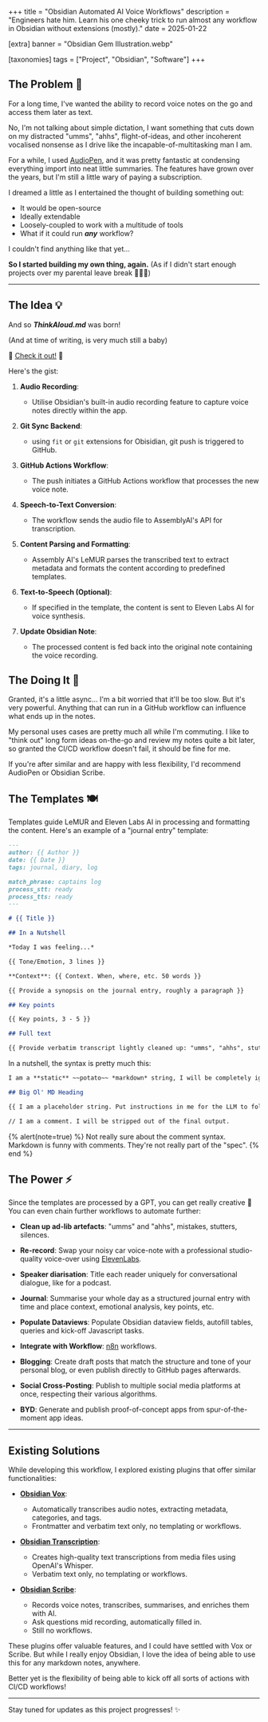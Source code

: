 +++
title = "Obsidian Automated AI Voice Workflows"
description = "Engineers hate him. Learn his one cheeky trick to run almost any workflow in Obsidian without extensions (mostly)."
date = 2025-01-22

[extra]
banner = "Obsidian Gem Illustration.webp"

[taxonomies]
tags = ["Project", "Obsidian", "Software"]
+++


## The Problem 🤔
For a long time, I've wanted the ability to record voice notes on the go and access them later as text.

No, I'm not talking about simple dictation, I want something that cuts down on my distracted "umms", "ahhs", flight-of-ideas, and other incoherent vocalised nonsense as I drive like the incapable-of-multitasking man I am.

For a while, I used [AudioPen](https://audiopen.ai/), and it was pretty fantastic at condensing everything import into neat little summaries. The features have grown over the years, but I'm still a little wary of paying a subscription. 

I dreamed a little as I entertained the thought of building something out:
- It would be open-source
- Ideally extendable
- Loosely-coupled to work with a multitude of tools
- What if it could run ***any*** workflow?

I couldn't find anything like that yet...


**So I started building my own thing, again.**
(As if I didn't start enough projects over my parental leave break 🤦‍♂️👶)

---

## The Idea 💡

And so ***ThinkAloud.md*** was born!

(And at time of writing, is very much still a baby)

🫱 [Check it out!](https://github.com/in03/ThinkAloud) 🫲

Here's the gist:

1. **Audio Recording**:
   - Utilise Obsidian's built-in audio recording feature to capture voice notes directly within the app.

2. **Git Sync Backend**:
   - using `fit` or `git` extensions for Obisidian, git push is triggered to GitHub.

3. **GitHub Actions Workflow**:
   - The push initiates a GitHub Actions workflow that processes the new voice note.

4. **Speech-to-Text Conversion**:
   - The workflow sends the audio file to AssemblyAI's API for transcription.

5. **Content Parsing and Formatting**:
   - Assembly AI's LeMUR parses the transcribed text to extract metadata and formats the content according to predefined templates.

6. **Text-to-Speech (Optional)**:
   - If specified in the template, the content is sent to Eleven Labs AI for voice synthesis.

7. **Update Obsidian Note**:
   - The processed content is fed back into the original note containing the voice recording.

## The Doing It 🏃

Granted, it's a little async... I'm a bit worried that it'll be too slow. But it's very powerful. Anything that can run in a GitHub workflow can influence what ends up in the notes. 

My personal uses cases are pretty much all while I'm commuting. I like to "think out" long form ideas on-the-go and review my notes quite a bit later, so granted the CI/CD workflow doesn't fail, it should be fine for me.

If you're after similar and are happy with less flexibility, I'd recommend AudioPen or Obsidian Scribe.

## The Templates 🍽️
Templates guide LeMUR and Eleven Labs AI in processing and formatting the content. Here's an example of a "journal entry" template:

```markdown
---
author: {{ Author }}
date: {{ Date }} 
tags: journal, diary, log

match_phrase: captains log
process_stt: ready
process_tts: ready 
---

# {{ Title }}

## In a Nutshell

*Today I was feeling...*

{{ Tone/Emotion, 3 lines }}

**Context**: {{ Context. When, where, etc. 50 words }}

{{ Provide a synopsis on the journal entry, roughly a paragraph }}

## Key points 

{{ Key points, 3 - 5 }}

## Full text 

{{ Provide verbatim transcript lightly cleaned up: "umms", "ahhs", stutters, grammatical mistakes removed etc. }}
```

In a nutshell, the syntax is pretty much this:

```markdown
I am a **static** ~~potato~~ *markdown* string, I will be completely ignored by the LLM for context's sake.

## Big Ol' MD Heading

{{ I am a placeholder string. Put instructions in me for the LLM to follow}}

// I am a comment. I will be stripped out of the final output.
```

{% alert(note=true) %} 
Not really sure about the comment syntax. Markdown is funny with comments. They're not really part of the "spec".
{% end %}

## The Power ⚡️

Since the templates are processed by a GPT, you can get really creative 🎨 You can even chain further workflows to automate further:

- **Clean up ad-lib artefacts**: "umms" and "ahhs",
mistakes, stutters, silences.

- **Re-record**: Swap your noisy car voice-note with a professional studio-quality voice-over using [ElevenLabs](https://elevenlabs.io/).

- **Speaker diarisation**: Title each reader uniquely for conversational dialogue, like for a podcast.

- **Journal**: Summarise your whole day as a structured journal entry with time and place context, emotional analysis, key points, etc.

- **Populate Dataviews**: Populate Obsidian dataview fields, autofill tables, queries and kick-off Javascript tasks.

- **Integrate with Workflow**: [n8n](https://n8n.io/) workflows.

- **Blogging**: Create draft posts that match the structure and tone of your personal blog, or even publish directly to GitHub pages afterwards.

- **Social Cross-Posting**: Publish to multiple social media platforms at once, respecting their various algorithms.

- **BYD**: Generate and publish proof-of-concept apps from spur-of-the-moment app ideas.

---

## Existing Solutions

While developing this workflow, I explored existing plugins that offer similar functionalities:

- **[Obsidian Vox](https://github.com/vincentbavitz/obsidian-vox)**:
  - Automatically transcribes audio notes, extracting metadata, categories, and tags.
  - Frontmatter and verbatim text only, no templating or workflows.

- **[Obsidian Transcription](https://github.com/djmango/obsidian-transcription)**:
  - Creates high-quality text transcriptions from media files using OpenAI's Whisper.
  - Verbatim text only, no templating or workflows.

- **[Obsidian Scribe](https://github.com/Mikodin/obsidian-scribe)**:
  - Records voice notes, transcribes, summarises, and enriches them with AI.
  - Ask questions mid recording, automatically filled in.
  - Still no workflows.

These plugins offer valuable features, and I could have settled with Vox or Scribe. But while I really enjoy Obsidian, I love the idea of being able to use this for any markdown notes, anywhere. 

Better yet is the flexibility of being able to kick off all sorts of actions with CI/CD workflows!



---

Stay tuned for updates as this project progresses! ✨
